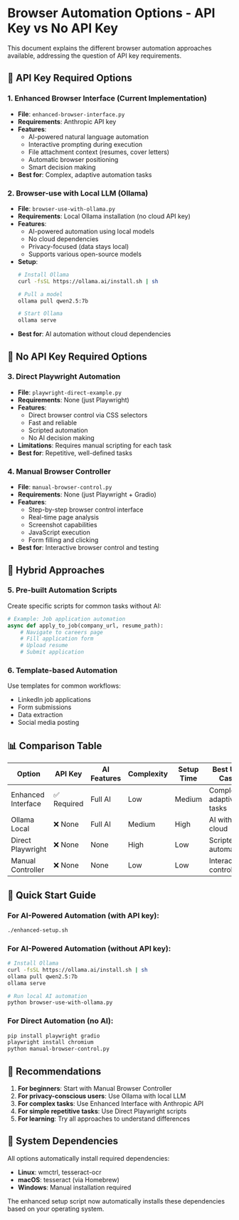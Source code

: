 # Browser Automation Options - API Key vs No API Key

This document explains the different browser automation approaches available, addressing the question of API key requirements.

## 🔑 API Key Required Options

### 1. Enhanced Browser Interface (Current Implementation)
- **File**: `enhanced-browser-interface.py`
- **Requirements**: Anthropic API key
- **Features**: 
  - AI-powered natural language automation
  - Interactive prompting during execution
  - File attachment context (resumes, cover letters)
  - Automatic browser positioning
  - Smart decision making
- **Best for**: Complex, adaptive automation tasks

### 2. Browser-use with Local LLM (Ollama)
- **File**: `browser-use-with-ollama.py`
- **Requirements**: Local Ollama installation (no cloud API key)
- **Features**:
  - AI-powered automation using local models
  - No cloud dependencies
  - Privacy-focused (data stays local)
  - Supports various open-source models
- **Setup**:
  ```bash
  # Install Ollama
  curl -fsSL https://ollama.ai/install.sh | sh
  
  # Pull a model
  ollama pull qwen2.5:7b
  
  # Start Ollama
  ollama serve
  ```
- **Best for**: AI automation without cloud dependencies

## 🚫 No API Key Required Options

### 3. Direct Playwright Automation
- **File**: `playwright-direct-example.py`
- **Requirements**: None (just Playwright)
- **Features**:
  - Direct browser control via CSS selectors
  - Fast and reliable
  - Scripted automation
  - No AI decision making
- **Limitations**: Requires manual scripting for each task
- **Best for**: Repetitive, well-defined tasks

### 4. Manual Browser Controller
- **File**: `manual-browser-control.py`
- **Requirements**: None (just Playwright + Gradio)
- **Features**:
  - Step-by-step browser control interface
  - Real-time page analysis
  - Screenshot capabilities
  - JavaScript execution
  - Form filling and clicking
- **Best for**: Interactive browser control and testing

## 🔄 Hybrid Approaches

### 5. Pre-built Automation Scripts
Create specific scripts for common tasks without AI:

```python
# Example: Job application automation
async def apply_to_job(company_url, resume_path):
    # Navigate to careers page
    # Fill application form
    # Upload resume
    # Submit application
```

### 6. Template-based Automation
Use templates for common workflows:
- LinkedIn job applications
- Form submissions
- Data extraction
- Social media posting

## 📊 Comparison Table

| Option | API Key | AI Features | Complexity | Setup Time | Best Use Case |
|--------|---------|-------------|------------|------------|---------------|
| Enhanced Interface | ✅ Required | Full AI | Low | Medium | Complex adaptive tasks |
| Ollama Local | ❌ None | Full AI | Medium | High | AI without cloud |
| Direct Playwright | ❌ None | None | High | Low | Scripted automation |
| Manual Controller | ❌ None | None | Low | Low | Interactive control |

## 🚀 Quick Start Guide

### For AI-Powered Automation (with API key):
```bash
./enhanced-setup.sh
```

### For AI-Powered Automation (without API key):
```bash
# Install Ollama
curl -fsSL https://ollama.ai/install.sh | sh
ollama pull qwen2.5:7b
ollama serve

# Run local AI automation
python browser-use-with-ollama.py
```

### For Direct Automation (no AI):
```bash
pip install playwright gradio
playwright install chromium
python manual-browser-control.py
```

## 🎯 Recommendations

1. **For beginners**: Start with Manual Browser Controller
2. **For privacy-conscious users**: Use Ollama with local LLM
3. **For complex tasks**: Use Enhanced Interface with Anthropic API
4. **For simple repetitive tasks**: Use Direct Playwright scripts
5. **For learning**: Try all approaches to understand differences

## 🔧 System Dependencies

All options automatically install required dependencies:
- **Linux**: wmctrl, tesseract-ocr
- **macOS**: tesseract (via Homebrew)
- **Windows**: Manual installation required

The enhanced setup script now automatically installs these dependencies based on your operating system.

